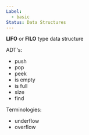 ```yaml
---
Label:
  - basic
Status: Data Structures
---
```

**LIFO** or **FILO** type data structure

ADT's:

- push
- pop
- peek
- is empty
- is full
- size
- find

Terminologies:

- underflow
- overflow